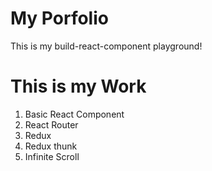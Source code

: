 # My Porfolio
This is my build-react-component playground!

# This is my Work
1. Basic React Component
2. React Router
3. Redux
4. Redux thunk
5. Infinite Scroll